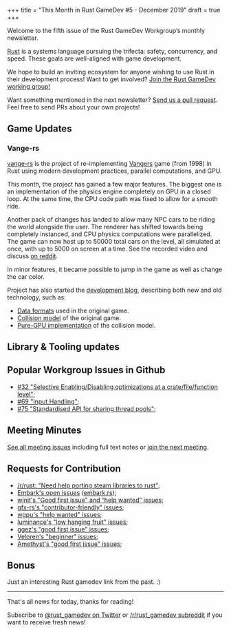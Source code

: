 +++
title = "This Month in Rust GameDev #5 - December 2019"
draft = true
+++

<!-- markdownlint-disable no-trailing-punctuation -->

Welcome to the fifth issue of the Rust GameDev Workgroup’s
monthly newsletter.

[Rust] is a systems language pursuing the trifecta:
safety, concurrency, and speed.
These goals are well-aligned with game development.

We hope to build an inviting ecosystem for anyone wishing
to use Rust in their development process!
Want to get involved? [Join the Rust GameDev working group!][join]

Want something mentioned in the next newsletter?
[Send us a pull request][pr].
Feel free to send PRs about your own projects!

[Rust]: https://rust-lang.org
[join]: https://github.com/rust-gamedev/wg#join-the-fun
[pr]: https://github.com/rust-gamedev/rust-gamedev.github.io

<!--
Ideal section structure is:

```
### [Title]

![image/GIF description](image link)

A paragraph or two with a summary and [useful links].

_Discussions:
[/r/rust](https://reddit.com/r/rust/todo),
[twitter](https://twitter.com/todo/status/123456)_

[Title]: https://first.link
[useful links]: https://other.link
```

Discussion links are added only if they contain
some actual interesting discussions.

If needed, a section can be split into subsections with a "------" delimiter.
-->

## Game Updates

### Vange-rs

[vange-rs](https://github.com/kvark/vange-rs) is the project of re-implementing [Vangers](https://en.wikipedia.org/wiki/Vangers) game (from 1998) in Rust using modern development practices, parallel computations, and GPU.

This month, the project has gained a few major features. The biggest one is an implementation of the physics engine completely on GPU in a closed loop. At the same time, the CPU code path was fixed to allow for a smooth ride.

Another pack of changes has landed to allow many NPC cars to be riding the world alongside the user. The renderer has shifted towards being completely instanced, and CPU physics computations were parallelized. The game can now host up to 50000 total cars on the level, all simulated at once, with up to 5000 on screen at a time. See the recorded video and discuss [on reddit](https://www.reddit.com/r/rust_gamedev/comments/eg3k6x/spawning_4k_of_cars_in_vangers/).

In minor features, it became possible to jump in the game as well as change the car color.

Project has also started the [development blog](http://kvark.github.io/vange-rs/), describing both new and old technology, such as:
  - [Data formats](https://kvark.github.io/vange-rs/2019/12/12/data-formats.html) used in the original game.
  - [Collision model](https://kvark.github.io/vange-rs/2019/12/17/collision-model.html) of the original game.
  - [Pure-GPU implementation](https://kvark.github.io/vange-rs/2019/12/19/gpu-collisions.html) of the collision model.

## Library & Tooling updates

## Popular Workgroup Issues in Github

<!-- Up to 10 links to interesting issues -->

- [#32 "Selective Enabling/Disabling optimizations at a crate/file/function level"](https://github.com/rust-gamedev/wg/issues/32);
- [#69 "Input Handling"](https://github.com/rust-gamedev/wg/issues/69);
- [#75 "Standardised API for sharing thread pools"](https://github.com/rust-gamedev/wg/issues/75);

<!-- TODO: more issues -->

## Meeting Minutes

<!-- Up to 10 most important notes + a link to the full details -->

[See all meeting issues][label_meeting] including full text notes
or [join the next meeting][join].

[label_meeting]: https://github.com/rust-gamedev/wg/issues?q=label%3Ameeting

## Requests for Contribution

<!-- Links to "good first issue"-labels or direct links to specific tasks -->

- [/r/rust: "Need help porting steam libraries to rust"][help-steam-libs];
- [Embark's open issues][embark-open-issues] ([embark.rs]);
- [winit's "Good first issue" and “help wanted” issues][winit-issues];
- [gfx-rs's "contributor-friendly" issues][gfx-issues];
- [wgpu's "help wanted" issues][wgpu-help-wanted];
- [luminance's "low hanging fruit" issues][luminance-fruits];
- [ggez's "good first issue" issues][ggez-issues];
- [Veloren's "beginner" issues][veloren-beginner];
- [Amethyst's "good first issue" issues][amethyst-issues];

[help-steam-libs]: https://reddit.com/r/rust/comments/diuqg7/need_help_porting_steam_libraries_to_rust
[embark.rs]: https://embark.rs
[embark-open-issues]: https://github.com/search?q=user:EmbarkStudios+state:open
[winit-issues]: https://github.com/rust-windowing/winit/issues?utf8=✓&q=is%3Aissue+is%3Aopen+label%3A%22status%3A+help+wanted%22+label%3A%22Good+first+issue%22
[gfx-issues]: https://github.com/gfx-rs/gfx/issues?q=is%3Aissue+is%3Aopen+label%3Acontributor-friendly
[wgpu-help-wanted]: https://github.com/gfx-rs/wgpu-rs/issues?q=is%3Aissue+is%3Aopen+label%3A%22help+wanted%22
[luminance-fruits]: https://github.com/phaazon/luminance-rs/issues?q=is%3Aissue+is%3Aopen+label%3A%22low+hanging+fruit%22
[ggez-issues]: https://github.com/ggez/ggez/labels/%2AGOOD%20FIRST%20ISSUE%2A
[veloren-beginner]: https://gitlab.com/veloren/veloren/issues?label_name=beginner
[amethyst-issues]: https://github.com/amethyst/amethyst/issues?q=is%3Aissue+is%3Aopen+label%3A%22good+first+issue%22

## Bonus

<!-- Bonus section to make the newsletter more interesting
and highlight events from the past. -->

Just an interesting Rust gamedev link from the past. :)

------

That's all news for today, thanks for reading!

Subscribe to [@rust_gamedev on Twitter][@rust_gamedev]
or [/r/rust_gamedev subreddit][/r/rust_gamedev] if you want to receive fresh news!

<!--
TODO: Add real links and un-comment once this post is published
**Discussions of this post**:
[/r/rust](TODO),
[twitter](TODO).
-->

[/r/rust_gamedev]: https://reddit.com/r/rust_gamedev
[@rust_gamedev]: https://twitter.com/rust_gamedev
